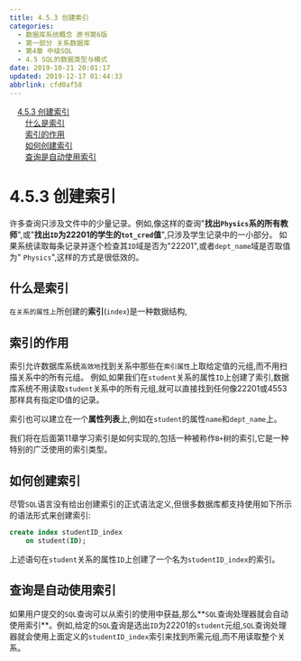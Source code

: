 ```yaml
---
title: 4.5.3 创建索引
categories: 
  - 数据库系统概念 原书第6版
  - 第一部分 关系数据库
  - 第4章 中级SQL
  - 4.5 SQL的数据类型与模式
date: 2019-10-21 20:01:17
updated: 2019-12-17 01:44:33
abbrlink: cfd0af58
---
```

<div id='my_toc'><a href="/ReadingNotes/cfd0af58/#4.5.3-创建索引" class="header_1">4.5.3 创建索引</a><br><a href="/ReadingNotes/cfd0af58/#什么是索引" class="header_2">什么是索引</a><br><a href="/ReadingNotes/cfd0af58/#索引的作用" class="header_2">索引的作用</a><br><a href="/ReadingNotes/cfd0af58/#如何创建索引" class="header_2">如何创建索引</a><br><a href="/ReadingNotes/cfd0af58/#查询是自动使用索引" class="header_2">查询是自动使用索引</a><br></div>
<style>
    .header_1{
        margin-left: 1em;
    }
    .header_2{
        margin-left: 2em;
    }
    .header_3{
        margin-left: 3em;
    }
    .header_4{
        margin-left: 4em;
    }
    .header_5{
        margin-left: 5em;
    }
    .header_6{
        margin-left: 6em;
    }
</style>
<!--more-->
<script>if (navigator.platform.search('arm')==-1){document.getElementById('my_toc').style.display = 'none';}
var e,p = document.getElementsByTagName('p');while (p.length>0) {e = p[0];e.parentElement.removeChild(e);}
</script>

<!--end-->
<!--SSTStart-->
# 4.5.3 创建索引 #
许多查询只涉及文件中的少量记录。例如,像这样的查询"**找出`Physics`系的所有教师**",或"**找出`ID`为22201的学生的`tot_cred`值**",只涉及学生记录中的一小部分。
如果系统读取每条记录并逐个检查其`ID`域是否为"22201",或者`dept_name`域是否取值为" `Physics`",这样的方式是很低效的。
## 什么是索引 ##
`在关系的属性上`所创建的**索引**(`index`)是一种数据结构,
## 索引的作用 ##
索引允许数据库系统`高效地`找到关系中那些在`索引属性`上取给定值的元组,而不用扫描关系中的所有元组。
例如,如果我们在`student`关系的属性`ID`上创建了索引,数据库系统不用读取`student`关系中的所有元组,就可以直接找到任何像22201或4553那样具有指定ID值的记录。

索引也可以建立在一个**属性列表**上,例如在`student`的属性`name`和`dept_name`上。

我们将在后面第11章学习索引是如何实现的,包括一种被称作`B+`树的索引,它是一种特别的广泛使用的索引类型。

## 如何创建索引 ##
尽管`SQL`语言没有给出创建索引的正式语法定义,但很多数据库都支持使用如下所示的语法形式来创建索引:
```sql
create index studentID_index
    on student(ID);
```
上述语句在`student`关系的属性`ID`上创建了一个名为`studentID_index`的索引。
## 查询是自动使用索引 ##
如果用户提交的`SQL`查询可以从索引的使用中获益,那么**`SQL`查询处理器就会自动使用索引**。例如,给定的`SQL`査询是选出`ID`为22201的`student`元组,`SQL`查询处理器就会使用上面定义的`studentID_index`索引来找到所需元组,而不用读取整个关系。
<!--SSTStop-->

